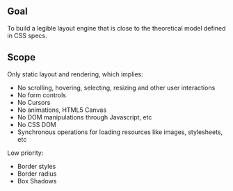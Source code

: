 ## Goal
To build a legible layout engine that is close to the theoretical model defined in CSS specs.

## Scope

Only static layout and rendering, which implies:
  * No scrolling, hovering, selecting, resizing and other user interactions
  * No form controls
  * No Cursors
  * No animations, HTML5 Canvas
  * No DOM manipulations through Javascript, etc
  * No CSS DOM
  * Synchronous operations for loading resources like images, stylesheets, etc

Low priority:
  * Border styles
  * Border radius
  * Box Shadows
